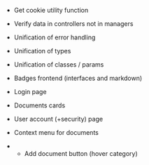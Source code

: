 - Get cookie utility function
- Verify data in controllers not in managers
- Unification of error handling
- Unification of types
- Unification of classes / params

- Badges frontend (interfaces and markdown)
- Login page
- Documents cards
- User account (+security) page

- Context menu for documents
- - Add document button (hover category)
